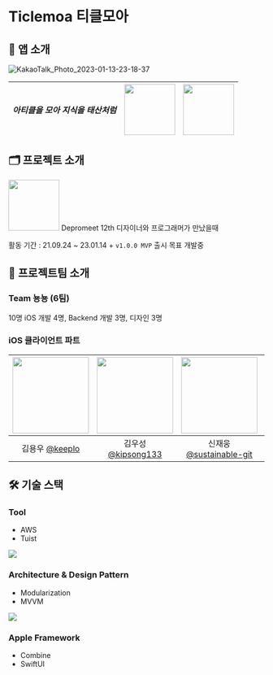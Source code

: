 
# Ticlemoa 티클모아

## 📱 앱 소개
![KakaoTalk_Photo_2023-01-13-23-18-37](https://user-images.githubusercontent.com/24707229/212341314-c36b9e97-1e12-4830-a324-334d2aac9f45.png)



|***아티클을 모아 지식을 태산처럼***|<img src="https://user-images.githubusercontent.com/31057849/211729765-97839bfa-72c0-4d48-99b4-9d854a415649.png" width="100" height="100">|<img src="https://user-images.githubusercontent.com/24707229/212341802-de3776b0-411d-429a-88f3-0383632b373e.png" width="100" height="100">|
|:-:|:-:|:-:|

## 🗂 프로젝트 소개
<img src="https://i.imgur.com/30aszgR.png" height=100>
Depromeet 12th 디자이너와 프로그래머가 만났을때   

활동 기간 : 21.09.24 ~ 23.01.14 + `v1.0.0 MVP` 출시 목표 개발중

## 🥇 프로젝트팀 소개
### Team 뇽뇽 (6팀)
10명 iOS 개발 4명, Backend 개발 3명, 디자인 3명
### iOS 클라이언트 파트
|<img src="https://www.notion.so/image/https%3A%2F%2Fs3-us-west-2.amazonaws.com%2Fsecure.notion-static.com%2F1cba71b5-edd1-4247-9048-4230712e2d3d%2FProfile_1.jpeg?table=block&id=e17e3b5c-cbdd-4196-8832-38e6e1083432&spaceId=e6b8a7b9-cbae-4355-941e-ce441f218386&width=2000&userId=aaeaa0fd-5da4-499b-9277-7adf273dceea&cache=v2" height=150>|<img src="https://avatars.githubusercontent.com/u/65879950?v=42" height=150>|<img src="https://avatars.githubusercontent.com/u/81242125?v=4" height=150>|<img src="https://avatars.githubusercontent.com/u/35060252?v=4" height=150>|
|:---:|:---:|:---:|:---:|
|김용우 [@keeplo](https://github.com/keeplo) |김우성 [@kipsong133](https://github.com/kipsong133) |신재웅 [@sustainable-git](https://github.com/sustainable-git) |차요셉 [@joseph704](https://github.com/joseph704) |

## 🛠 기술 스택 

### Tool
* AWS
* Tuist

![](https://i.imgur.com/09HWzMn.png)


### Architecture & Design Pattern
* Modularization
* MVVM

![](https://i.imgur.com/Q6Ycqri.png)


### Apple Framework
* Combine
* SwiftUI
